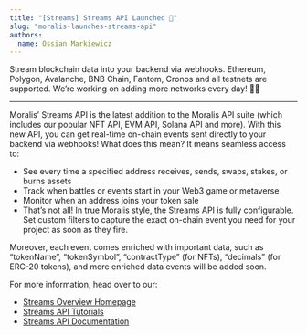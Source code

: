 ```yaml
---
title: "[Streams] Streams API Launched 🎉"
slug: "moralis-launches-streams-api"
authors:
  name: Ossian Markiewicz
---
```


Stream blockchain data into your backend via webhooks. Ethereum, Polygon, Avalanche, BNB Chain, Fantom, Cronos and all testnets are supported. We’re working on adding more networks every day! 🚀🎉

---

Moralis’ Streams API is the latest addition to the Moralis API suite (which includes our popular NFT API, EVM API, Solana API and more). With this new API, you can get real-time on-chain events sent directly to your backend via webhooks! What does this mean? It means seamless access to:

- See every time a specified address receives, sends, swaps, stakes, or burns assets
- Track when battles or events start in your Web3 game or metaverse
- Monitor when an address joins your token sale
- That’s not all! In true Moralis style, the Streams API is fully configurable. Set custom filters to capture the exact on-chain event you need for your project as soon as they fire.

Moreover, each event comes enriched with important data, such as “tokenName”, “tokenSymbol”, “contractType” (for NFTs), “decimals” (for ERC-20 tokens), and more enriched data events will be added soon.

For more information, head over to our:

- [Streams Overview Homepage](https://moralis.io/streams/)
- [Streams API Tutorials](/streams-api/evm)
- [Streams API Documentation](/streams-api/evm/reference/get-history)
